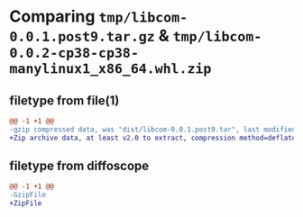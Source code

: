 # Comparing `tmp/libcom-0.0.1.post9.tar.gz` & `tmp/libcom-0.0.2-cp38-cp38-manylinux1_x86_64.whl.zip`

## filetype from file(1)

```diff
@@ -1 +1 @@
-gzip compressed data, was "dist/libcom-0.0.1.post9.tar", last modified: Thu Jan 25 01:31:47 2024, max compression
+Zip archive data, at least v2.0 to extract, compression method=deflate
```

## filetype from diffoscope

```diff
@@ -1 +1 @@
-GzipFile
+ZipFile
```

